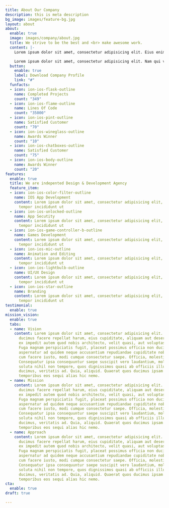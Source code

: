 ```yaml
---
title: About Our Company
description: this is meta description
bg_image: images/feature-bg.jpg
layout: about
about:
  enable: true
  image: images/company/about.jpg
  title: We strive to be the best and <br> make awesome work.
  content: |-
    Lorem ipsum dolor sit amet, consectetur adipisicing elit. Eius enim, accusantium repellat ex autem numquam iure officiis facere vitae itaque.

    Lorem ipsum dolor sit amet, consectetur adipisicing elit. Nam qui vel cupiditate exercitationem, ea fuga est velit nulla culpa modi quis iste tempora non, suscipit repellendus labore voluptatem dicta amet? Lorem ipsum dolor sit amet, consectetur adipisicing elit. Provident, neque!
  button:
    enable: true
    label: Download Company Profile
    link: "#"
  funfacts:
  - icon: ion-ios-flask-outline
    name: Completed Projects
    count: "349"
  - icon: ion-ios-flame-outline
    name: Lines Of Code
    count: "35000"
  - icon: ion-ios-pint-outline
    name: Satisfied Customer
    count: "70"
  - icon: ion-ios-wineglass-outline
    name: Awards Winner
    count: "10"
  - icon: ion-ios-chatboxes-outline
    name: Satisfied Customer
    count: "75"
  - icon: ion-ios-body-outline
    name: Awards Winner
    count: "20"
features:
  enable: true
  title: We are indepented Design & Development Agency
  feature_item:
  - icon: ion-ios-color-filter-outline
    name: IOS App Development
    content: Lorem ipsum dolor sit amet, consectetur adipisicing elit, sed do eiusmod
      tempor incididunt ut
  - icon: ion-ios-unlocked-outline
    name: App Secutity
    content: Lorem ipsum dolor sit amet, consectetur adipisicing elit, sed do eiusmod
      tempor incididunt ut
  - icon: ion-ios-game-controller-b-outline
    name: Games Development
    content: Lorem ipsum dolor sit amet, consectetur adipisicing elit, sed do eiusmod
      tempor incididunt ut
  - icon: ion-ios-mic-outline
    name: Animation and Editing
    content: Lorem ipsum dolor sit amet, consectetur adipisicing elit, sed do eiusmod
      tempor incididunt ut
  - icon: ion-ios-lightbulb-outline
    name: UI/UX Design
    content: Lorem ipsum dolor sit amet, consectetur adipisicing elit, sed do eiusmod
      tempor incididunt ut
  - icon: ion-ios-star-outline
    name: Branding
    content: Lorem ipsum dolor sit amet, consectetur adipisicing elit, sed do eiusmod
      tempor incididunt ut
testimonial:
  enable: true
mission_vision:
  enable: true
  tabs:
  - name: Vision
    content: Lorem ipsum dolor sit amet, consectetur adipisicing elit. Inventore nobis
      ducimus facere repellat harum, eius cupiditate, aliquam aut deserunt. Nemo illo
      ex impedit autem quod nobis architecto, velit quasi, aut voluptas porro natus.
      Fuga magnam perspiciatis fugit, placeat possimus officia non ducimus voluptatum
      aspernatur ad quidem neque accusantium repudiandae cupiditate nobis corporis,
      cum facere iusto, modi cumque consectetur saepe. Officia, molestiae tempore!
      Consequatur ipsa consequuntur saepe suscipit vero laudantium, mollitia, quaerat
      soluta nihil non tempore, quos dignissimos quasi ab officiis illum numquam quibusdam
      ducimus, veritatis ad. Quia, aliquid. Quaerat quos ducimus ipsam amet minus
      temporibus eos sequi alias hic nemo.
  - name: Mission
    content: Lorem ipsum dolor sit amet, consectetur adipisicing elit. Inventore nobis
      ducimus facere repellat harum, eius cupiditate, aliquam aut deserunt. Nemo illo
      ex impedit autem quod nobis architecto, velit quasi, aut voluptas porro natus.
      Fuga magnam perspiciatis fugit, placeat possimus officia non ducimus voluptatum
      aspernatur ad quidem neque accusantium repudiandae cupiditate nobis corporis,
      cum facere iusto, modi cumque consectetur saepe. Officia, molestiae tempore!
      Consequatur ipsa consequuntur saepe suscipit vero laudantium, mollitia, quaerat
      soluta nihil non tempore, quos dignissimos quasi ab officiis illum numquam quibusdam
      ducimus, veritatis ad. Quia, aliquid. Quaerat quos ducimus ipsam amet minus
      temporibus eos sequi alias hic nemo.
  - name: Approach
    content: Lorem ipsum dolor sit amet, consectetur adipisicing elit. Inventore nobis
      ducimus facere repellat harum, eius cupiditate, aliquam aut deserunt. Nemo illo
      ex impedit autem quod nobis architecto, velit quasi, aut voluptas porro natus.
      Fuga magnam perspiciatis fugit, placeat possimus officia non ducimus voluptatum
      aspernatur ad quidem neque accusantium repudiandae cupiditate nobis corporis,
      cum facere iusto, modi cumque consectetur saepe. Officia, molestiae tempore!
      Consequatur ipsa consequuntur saepe suscipit vero laudantium, mollitia, quaerat
      soluta nihil non tempore, quos dignissimos quasi ab officiis illum numquam quibusdam
      ducimus, veritatis ad. Quia, aliquid. Quaerat quos ducimus ipsam amet minus
      temporibus eos sequi alias hic nemo.
cta:
  enable: true
draft: true

---
```


